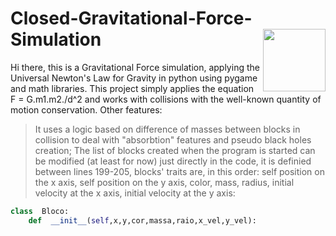 # Closed-Gravitational-Force-Simulation<img align="right" src="https://thumbs.gfycat.com/DimPowerlessBallpython-size_restricted.gif" width="100">
Hi there, this is a Gravitational Force simulation, applying the Universal Newton's Law for Gravity in python using pygame and math libraries.
This project simply applies the equation F = G.m1.m2./d^2 
and works with collisions with the well-known quantity of
motion conservation. 
Other features:
> It uses a logic based on difference of masses between blocks in collision to deal with "absorbtion" features and pseudo black holes creation;
> The list of blocks created when the program is started can be modified (at least for now) just directly in the code, it is definied between lines 199-205, blocks' traits are, in this order: self position on the x axis, self position on the y axis, color, mass, radius, initial velocity at the x axis, initial velocity at the y axis:
``` python
class  Bloco:
	def  __init__(self,x,y,cor,massa,raio,x_vel,y_vel):
```
